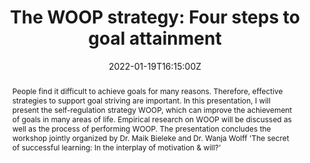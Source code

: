 ---
title: "The WOOP strategy: Four steps to goal attainment"

event: Conference of the Thurgau University of Teacher Education (PHTG) and the Office of Elementary Education
event_url: https://www.phtg.ch/hochschule/die-phtg/aktuell/veranstaltungen/thementagung-phtgav-2022/

location: Kreuzlingen, Switzerland
# address:
#   street: 450 Serra Mall
#   city: Stanford
#   region: CA
#   postcode: '94305'
#   country: United States

summary: Public lecture at the conference of the Thurgau University of Teacher Education (PHTG) and the Office for Elementary School 2022
abstract: "People find it difficult to achieve goals for many reasons. Therefore, effective strategies to support goal striving are important. In this presentation, I will present the self-regulation strategy WOOP, which can improve the achievement of goals in many areas of life. Empirical research on WOOP will be discussed as well as the process of performing WOOP. The presentation concludes the workshop jointly organized by Dr. Maik Bieleke and Dr. Wanja Wolff 'The secret of successful learning: In the interplay of motivation & will?'"

# Talk start and end times.
#   End time can optionally be hidden by prefixing the line with `#`.
date: "2022-01-19T16:15:00Z"
date_end: "2022-01-19T17:15:00Z"
all_day: false

# Schedule page publish date (NOT talk date).
publishDate: "2017-01-01T00:00:00Z"

authors: [admin]
tags: [self-control, mental contrasting with implementation intentions (MCII), goals, if-then planning]

# Is this a featured talk? (true/false)
featured: false

image:
  # caption: 'Image credit: [**Unsplash**](https://unsplash.com/photos/bzdhc5b3Bxs)'
  focal_point: Right

links:
- icon: file-pdf
  icon_pack: fas
  name: Slides (German)
  url: "uploads/2022_PHTG_WOOP.pdf"
url_code: ""
url_pdf: ""
url_slides: ""
url_video: ""

# Markdown Slides (optional).
#   Associate this talk with Markdown slides.
#   Simply enter your slide deck's filename without extension.
#   E.g. `slides = "example-slides"` references `content/slides/example-slides.md`.
#   Otherwise, set `slides = ""`.
# slides: example

# Projects (optional).
#   Associate this post with one or more of your projects.
#   Simply enter your project's folder or file name without extension.
#   E.g. `projects = ["internal-project"]` references `content/project/deep-learning/index.md`.
#   Otherwise, set `projects = []`.
projects:
- example
---